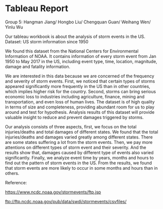 # Tableau Report
Group 5: 
Hangman Jiang/
Hongbo Liu/
Chengquan Guan/
Weihang Wen/
Yinlu Wu

Our tableau workbook is about the analysis of storm events in the US.
Dataset: US storm information since 1950

We found this dataset from the National Centers for Environmental Information of NOAA. It contains information of every storm event from Jan 1950 to May 2017 in the US, including event type, time, location, magnitude, damage and fatality information. 

We are interested in this data because we are concerned of the frequency and severity of storm events. First, we noticed that certain types of storms appeared significantly more frequently in the US than in other countries, which implies higher risk for the country. Second, storms can bring serious economic loss to industries including agriculture, finance, mining and transportation, and even loss of human lives. The dataset is of high quality in terms of size and completeness, providing abundant room for us to play around and test for hypothesis. Analysis results of this dataset will provide valuable insight to reduce and prevent damages triggered by storms. 

Our analysis consists of three aspects, first, we focus on the total injuries/deaths and total damages of different states. We found that the total injuries/deaths and damages varied greatly among different states. There are some states suffering a lot from the storm events. Then, we pay more attentions on different types of storm event and their severity. And the results show that, damages caused by different type of events also varied significantly. Finally, we analyze event time by years, months and hours to find out the pattern of storm events in the US. From the results, we found that storm events are more likely to occur in some months and hours than in others.

Reference:

https://www.ncdc.noaa.gov/stormevents/ftp.jsp 

ftp://ftp.ncdc.noaa.gov/pub/data/swdi/stormevents/csvfiles/
